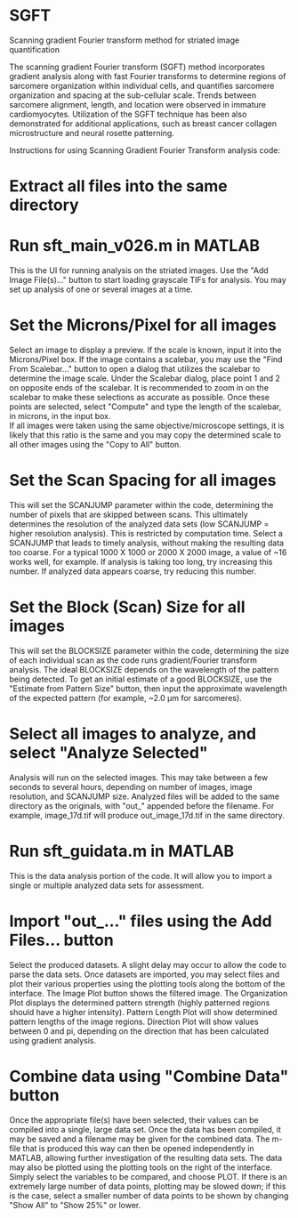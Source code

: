 # SGFT
Scanning gradient Fourier transform method for striated image quantification

The scanning gradient Fourier transform (SGFT) method incorporates gradient analysis along with fast Fourier transforms to determine regions of sarcomere organization within individual cells, and quantifies sarcomere organization and spacing at the sub-cellular scale.  Trends between sarcomere alignment, length, and location were observed in immature cardiomyocytes.  Utilization of the SGFT technique has been also demonstrated for additional applications, such as breast cancer collagen microstructure and neural rosette patterning.

Instructions for using Scanning Gradient Fourier Transform analysis code:

# Extract all files into the same directory
# Run sft_main_v026.m in MATLAB
This is the UI for running analysis on the striated images.  Use the "Add Image File(s)..." button to start loading grayscale TIFs for analysis.  You may set up analysis of one or several images at a time.
# Set the Microns/Pixel for all images
Select an image to display a preview.  If the scale is known, input it into the Microns/Pixel box.  If the image contains a scalebar, you may use the "Find From Scalebar..." button to open a dialog that utilizes the scalebar to determine the image scale.  Under the Scalebar dialog, place point 1 and 2 on opposite ends of the scalebar.  It is recommended to zoom in on the scalebar to make these selections as accurate as possible.  Once these points are selected, select "Compute" and type the length of the scalebar, in microns, in the input box.  
If all images were taken using the same objective/microscope settings, it is likely that this ratio is the same and you may copy the determined scale to all other images using the "Copy to All" button.
# Set the Scan Spacing for all images
This will set the SCANJUMP parameter within the code, determining the number of pixels that are skipped between scans.  This ultimately determines the resolution of the analyzed data sets (low SCANJUMP = higher resolution analysis).  This is restricted by computation time.  Select a SCANJUMP that leads to timely analysis, without making the resulting data too coarse.  For a typical 1000 X 1000 or 2000 X 2000 image, a value of ~16 works well, for example.
If analysis is taking too long, try increasing this number.  If analyzed data appears coarse, try reducing this number.
# Set the Block (Scan) Size for all images
This will set the BLOCKSIZE parameter within the code, determining the size of each individual scan as the code runs gradient/Fourier transform analysis.  The ideal BLOCKSIZE depends on the wavelength of the pattern being detected.  To get an initial estimate of a good BLOCKSIZE, use the "Estimate from Pattern Size" button, then input the approximate wavelength of the expected pattern (for example, ~2.0 µm for sarcomeres).
# Select all images to analyze, and select "Analyze Selected"
Analysis will run on the selected images.  This may take between a few seconds to several hours, depending on number of images, image resolution, and SCANJUMP size. 
Analyzed files will be added to the same directory as the originals, with "out_" appended before the filename.  For example, image_17d.tif will produce out_image_17d.tif in the same directory.
# Run sft_guidata.m in MATLAB
This is the data analysis portion of the code.  It will allow you to import a single or multiple analyzed data sets for assessment.
# Import "out_..." files using the Add Files... button
Select the produced datasets.  A slight delay may occur to allow the code to parse the data sets.  Once datasets are imported, you may select files and plot their various properties using the plotting tools along the bottom of the interface.  The Image Plot button shows the filtered image.  The Organization Plot displays the determined pattern strength (highly patterned regions should have a higher intensity).  Pattern Length Plot will show determined pattern lengths of the image regions.  Direction Plot will show values between 0 and pi, depending on the direction that has been calculated using gradient analysis.
# Combine data using "Combine Data" button
Once the appropriate file(s) have been selected, their values can be compiled into a single, large data set.  Once the data has been compiled, it may be saved and a filename may be given for the combined data.  The m-file that is produced this way can then be opened independently in MATLAB, allowing further investigation of the resulting data sets.
The data may also be plotted using the plotting tools on the right of the interface.  Simply select the variables to be compared, and choose PLOT.  If there is an extremely large number of data points, plotting may be slowed down; if this is the case, select a smaller number of data points to be shown by changing "Show All" to "Show 25%" or lower.
